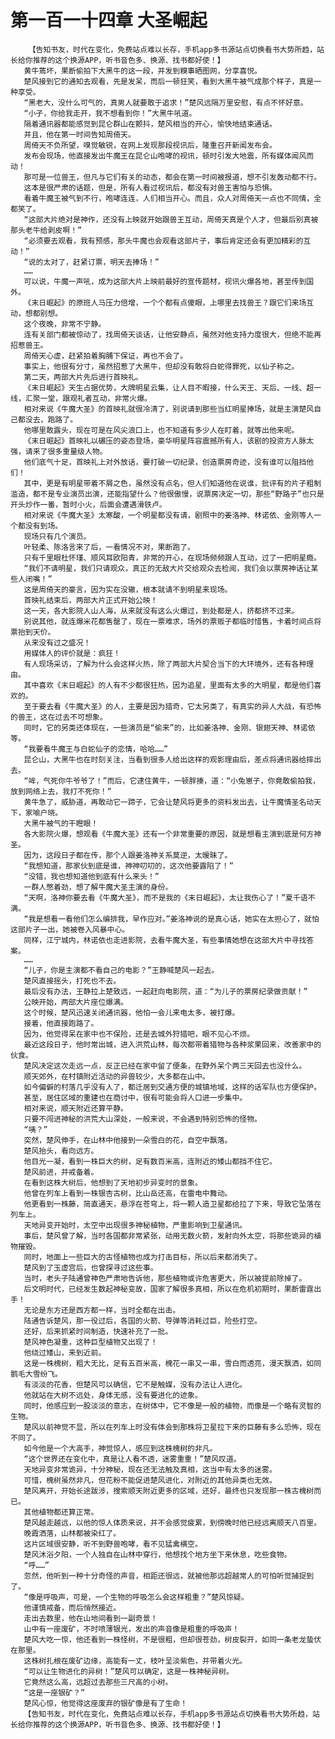 # 第一百一十四章 大圣崛起
        【告知书友，时代在变化，免费站点难以长存，手机app多书源站点切换看书大势所趋，站长给你推荐的这个换源APP，听书音色多、换源、找书都好使！】
       黄牛蔫坏，果断偷拍下大黑牛的这一段，并发到糗事晒图网，分享喜悦。
       楚风接到它的通知去观看，先是发呆，而后一顿狂笑，看到大黑牛被气成那个样子，真是一种享受。
       “黑老大，没什么可气的，真男人就要敢于追求！”楚风远隔万里安慰，有点不怀好意。
       “小子，你给我走开，我不想看到你！”大黑牛吼道。
       隔着通讯器都能感觉到昆仑群山在颤抖，楚风相当的开心，愉快地结束通话。
       并且，他在第一时间告知周倚天。
       周倚天不负所望，嗅觉敏锐，在网上发现那段视讯后，隆重召开新闻发布会。
       发布会现场，他直接发出牛魔王在昆仑山咆哮的视讯，顿时引发大地震，所有媒体闻风而动！
       那可是一位兽王，但凡与它们有关的动态，都会在第一时间被报道，想不引发轰动都不行。
       这本是很严肃的话题，但是，所有人看过视讯后，都没有对兽王害怕与恐惧。
       看着牛魔王被气到不行，咆哮连连，人们相当开心。而且，众人对周倚天一点也不同情，全都笑了。
       “这部大片绝对是神作，还没有上映就开始跟兽王互动，周倚天真是个人才，但最后别真被那头老牛给剥皮啊！”
       “必须要去观看，我有预感，那头牛魔也会观看这部片子，事后肯定还会有更加精彩的互动！”
       “说的太对了，赶紧订票，明天去捧场！”
       ……
       可以说，牛魔一声吼，成为这部大片上映前最好的宣传题材，视讯火爆各地，甚至传到国外。
       《末日崛起》的原班人马压力倍增，一个个都有点傻眼，上哪里去找兽王？跟它们来场互动，想都别想。
       这个夜晚，非常不宁静。
       连有关部门都被惊动了，找周倚天谈话，让他安静点，虽然对他支持力度很大，但绝不能再招惹兽王。
       周倚天心虚，赶紧拍着胸脯下保证，再也不会了。
       事实上，他很有分寸，虽然招惹了大黑牛，但却没有敢将白蛇得罪死，以仙子称之。
       第二天，两部大片先后进行首映礼。
       《末日崛起》天生占据优势，大牌明星云集，让人目不暇接，什么天王、天后、一线、超一线，汇聚一堂，跟观礼者互动，非常火爆。
       相对来说《牛魔大圣》的首映礼就很冷清了，别说请到那些当红明星捧场，就是主演楚风自己都没去，跑路了。
       他哪里敢露头，现在可是在风尖浪口上，也不知道有多少人在盯着，就等出他来呢。
       《末日崛起》首映礼以碾压的姿态登场，豪华明星阵容震撼所有人，该剧的投资方人脉太强，请来了很多重量级人物。
       他们底气十足，首映礼上对外放话，要打破一切纪录，创造票房奇迹，没有谁可以阻挡他们！
       其中，更是有明星带着不屑之色，虽然没有点名，但人们知道他在说谁，批评有的片子粗制滥造，都不是专业演员出演，还能指望什么？他很傲慢，说票房决定一切，那些“野路子”也只是开头炒作一番，暂时小火，后面会遭遇滑铁卢。
       相对来说《牛魔大圣》太寒酸，一个明星都没有请，剧照中的姜洛神、林诺依、金刚等人一个都没有到场。
       现场只有几个演员。
       叶轻柔、陈洛言来了后，一看情况不对，果断跑了。
       只有千里眼杜怀瑾、顺风耳欧阳青，非常的开心，在现场频频跟人互动，过了一把明星瘾。
       “我们不请明星，我们只请观众，真正的无敌大片交给观众去检阅，我们会以票房神话让某些人闭嘴！”
       这是周倚天的豪言，因为实在没辙，根本就请不到明星来现场。
       首映礼结束后，两部大片正式开始公映！
       这一天，各大影院人山人海，从来就没有这么火爆过，到处都是人，挤都挤不过来。
       别说其他，就连爆米花都售罄了，现在一票难求，场外的票贩子都临时惜售，卡着时间点将票抬到天价。
       从来没有过之盛况！
       用媒体人的评价就是：疯狂！
       有人现场采访，了解为什么会这样火热，除了两部大片契合当下的大环境外，还有各种理由。
       其中喜欢《末日崛起》的人有不少都很狂热，因为追星，里面有太多的大明星，都是他们喜欢的。
       至于要去看《牛魔大圣》的人，主要是因为猎奇，它太另类了，有真实的异人大战，有恐怖的兽王，这在过去不可想象。
       同时，它的另类还体现在，一些演员是“偷来”的，比如姜洛神、金刚、银翅天神、林诺依等。
       “我要看牛魔王与白蛇仙子的恋情，哈哈……”
       昆仑山，大黑牛也在时刻关注，当看到很多人给出这样的观影理由后，差点将通讯器给摔出去。
       “哞，气死你牛爷爷了！”而后，它逮住黄牛，一顿胖揍，道：“小兔崽子，你竟敢偷拍我，放到网络上去，我打不死你！”
       黄牛急了，威胁道，再敢动它一蹄子，它会让楚风将更多的资料发出去，让牛魔情圣名动天下，家喻户晓。
       大黑牛被气的干瞪眼！
       各大影院火爆，想观看《牛魔大圣》还有一个非常重要的原因，就是想看主演到底是何方神圣。
       因为，这段日子都在传，那个人跟姜洛神关系莫逆，太暧昧了。
       “我想知道，那家伙到底是谁，神神叨叨的，这次他要露陷了！”
       “没错，我也想知道他到底有什么来头！”
       一群人憋着劲，想了解牛魔大圣主演的身份。
       “天啊，洛神你要去看《牛魔大圣》，而不是我的《末日崛起》，太让我伤心了！”夏千语不满。
       “我是想看一看他们怎么编排我，早作应对。”姜洛神说的是真心话，她实在太担心了，就怕这部片子一出，她被卷入风暴中心。
       同样，江宁城内，林诺依也走进影院，去看牛魔大圣，有些事情她想在这部大片中寻找答案。
       ……
       “儿子，你是主演都不看自己的电影？”王静喊楚风一起去。
       楚风直接摇头，打死也不去。
       最后没有办法，王静拉上楚致远，一起赶向电影院，道：“为儿子的票房纪录做贡献！”
       公映开始，两部大片座位爆满。
       这个时候，楚风迅速关闭通讯器，他怕一会儿来电太多，被打爆。
       接着，他直接跑路了。
       因为，他觉得呆在家中也不保险，还是去城外狩猎吧，眼不见心不烦。
       最近这段日子，他时常出城，进入洪荒山林，每次都带着猎物与各种浆果回来，改善家中的伙食。
       楚风决定这次走远一点，反正已经在家中留了便条，在野外呆个两三天回去也没什么。
       顺天郊外，在村镇附近活动的异兽较少，大多都在山中。
       如今偏僻的村落几乎没有人了，都迁居到交通方便的城镇地域，这样的话军队也方便保护。
       甚至，居住区域的重建也在商讨中，很有可能会将人口进一步集中。
       相对来说，顺天附近还算平静。
       只要不闯进神秘的洪荒大山深处，一般来说，不会遇到特别恐怖的怪物。
       “咦？”
       突然，楚风伸手，在山林中他接到一朵雪白的花，自空中飘落。
       楚风抬头，看向远方。
       他目光一凝，看到一株巨大的树，足有数百米高，连附近的矮山都挡不住它。
       楚风前进，并戒备着。
       在看到这株大树后，他想到了天地初步异变时的景象。
       他曾在列车上看到一株银杏古树，比山岳还高，在雷电中舞动。
       他更看到一株藤，简直通天，悬浮在苍穹上，将一颗人造卫星都给拉了下来，导致它坠落在列车上。
       天地异变开始时，太空中出现很多神秘植物，严重影响到卫星通讯。
       事后，楚风曾了解，当时各国都非常紧张，动用无数火箭，发射向外太空，将那些诡异的植物摧毁。
       同时，地面上一些巨大的古怪植物也成为打击目标，所以后来都消失了。
       楚风到了玉虚宫后，也曾探寻过这些事。
       当时，老头子陆通曾神色严肃地告诉他，那些植物或许危害更大，所以被提前除掉了。
       后文明时代，已经发生数起神秘变故，国家了解很多真相，所以在危机初期时，果断雷霆出手！
       无论是东方还是西方都一样，当时全都在出击。
       陆通告诉楚风，那一役过后，各国的火箭、导弹等消耗过巨，险些打空。
       还好，后来抓紧时间制造，快速补充了一批。
       楚风神色凝重，这种巨型植物又出现了！
       他绕过矮山，来到近前。
       这是一株槐树，粗大无比，足有五百米高，槐花一串又一串，雪白而透亮，漫天飘洒，如同鹅毛大雪纷飞。
       有淡淡的花香，但楚风可以确信，它不是触媒，没有办法让人进化。
       他就站在大树不远处，身体无感，没有要进化的迹象。
       同时，他感应到一股淡淡的意志，在树体中，它不像是一般的植物，而像是一个略有灵智的生物。
       楚风以前神觉不显，所以在列车上时没有体会到那株将卫星拉下来的巨藤有多么恐怖，现在不同了。
       如今他是一个大高手，神觉惊人，感应到这株槐树的非凡。
       “这个世界还在变化中，真是让人看不透，迷雾重重！”楚风叹道。
       天地异变非常诡异，十分神秘，现在还无法触及真相，这当中有太多的迷雾。
       可惜，槐树虽然非凡，但花粉不能促进楚风进化，对附近的其他异类也无效。
       楚风离开，开始长途跋涉，搜索顺天附近更多的区域，还好，最终也只发现那一株古槐树而已。
       其他植物都还算正常。
       楚风越走越远，以他的惊人体质来说，并不会感觉疲累，到傍晚时他已经远离顺天八百里。
       晚霞洒落，山林都被染红了。
       这片区域很安静，听不到野兽咆哮，看不见猛禽横空。
       楚风沐浴夕阳，一个人独自在山林中穿行，他想找个地方坐下来休息，吃些食物。
       “呼……”
       忽然，他听到一种十分奇怪的声音，相距还很远，就被他那远超越常人的可怕听觉捕捉到了。
       “像是呼吸声，可是，一个生物的呼吸怎么会这样粗重？”楚风惊疑。
       他谨慎戒备，而后悄然接近。
       走出去数里，他在山地间看到一副奇景！
       山中有一座废矿，不时喷薄银光，发出的声音像是粗重的呼吸声！
       楚风大吃一惊，他还看到一株怪树，不是很粗，但却很苍劲，树皮裂开，如同一条老龙蛰伏在那里。
       这株树扎根在废矿边缘，高能有一丈，枝叶呈淡紫色，并带着火光。
       “可以让生物进化的异树！”楚风可以确定，这是一株神秘异树。
       它竟然这么高，远超过去那些三尺高的小树。
       “这是一座银矿？”
       楚风心惊，他觉得这座废弃的银矿像是有了生命！
       【告知书友，时代在变化，免费站点难以长存，手机app多书源站点切换看书大势所趋，站长给你推荐的这个换源APP，听书音色多、换源、找书都好使！】